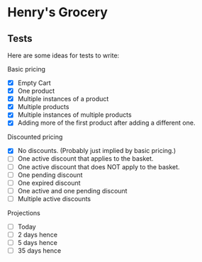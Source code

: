 # Henry's Grocery

## Tests

Here are some ideas for tests to write:

Basic pricing
- [x] Empty Cart
- [x] One product
- [x] Multiple instances of a product
- [x] Multiple products
- [x] Multiple instances of multiple products
- [x] Adding more of the first product after adding a different one.

Discounted pricing
- [x] No discounts. (Probably just implied by basic pricing.)
- [ ] One active discount that applies to the basket.
- [ ] One active discount that does NOT apply to the basket.
- [ ] One pending discount
- [ ] One expired discount
- [ ] One active and one pending discount
- [ ] Multiple active discounts

Projections
- [ ] Today
- [ ] 2 days hence
- [ ] 5 days hence
- [ ] 35 days hence